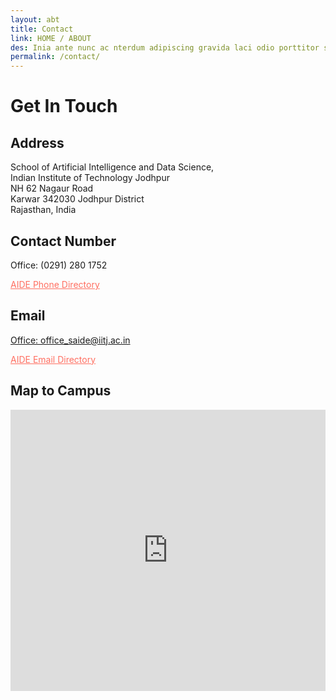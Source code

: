 ```yaml
---
layout: abt
title: Contact
link: HOME / ABOUT
des: Inia ante nunc ac nterdum adipiscing gravida laci odio porttitor sem non mi .
permalink: /contact/
---
```




<div class="contactbox">
<div class="contact-section">
<h1 id = getintouch>Get In Touch</h1>
<div class="contact-info">
<div class="address">
<h2 id="subinf">Address</h2>

<p> School of Artificial Intelligence and Data Science,<br> Indian Institute of Technology Jodhpur<br> NH 62 Nagaur Road<br>
Karwar 342030 Jodhpur District<br>
Rajasthan, India</p>

</div>
<div class="phone">
<h2 id = "subinf">Contact Number</h2>
<p>Office: (0291) 280 1752</p>
<a href="{{ site.baseurl }}/directory/" style="color:#ff6f61; border:0">AIDE Phone Directory</a>
</div>
<div class="email">
<h2 id="subinf">Email</h2>
<p><a href="mailto:office_saide@iitj.ac.in" style=" border:0">Office: office_saide@iitj.ac.in</a></p>
<a href="{{ site.baseurl }}/directory/" style="color:#ff6f61; border:0">AIDE Email Directory</a>
</div>
</div>
</div>



<div class="map-section">
<div class="map">
<h2 id="resheading">Map to Campus</h2>
<div class="map-iframe">
<iframe src="https://www.google.com/maps/embed?pb=!1m18!1m12!1m3!1d3571.525761652536!2d73.10865859678952!3d26.4710115!2m3!1f0!2f0!3f0!3m2!1i1024!2i768!4f13.1!3m3!1m2!1s0x39418c5ea672337b%3A0xb6c9a5a9b08db22e!2sIndian%20Institute%20of%20Technology%20(IIT)%2C%20Jodhpur!5e0!3m2!1sen!2sin!4v1718647599871!5m2!1sen!2sin" width="100%" height="450" style="border:0;" allowfullscreen="" loading="lazy" referrerpolicy="no-referrer-when-downgrade"   frameborder="0" style="border:0" allowfullscreen ></iframe>
   
</div>
</div>
</div>


<style>
    /* page-banner image */
.background-about{
  background-image: url("{{ site.baseurl }}/images/Contact.png");
}
</style>
